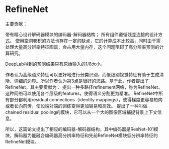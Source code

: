RefineNet
=========================


主要贡献：

带有精心设计解码器模块的编码器-解码器结构；
所有组件遵循残差连接的设计方式。
使用空洞卷积的方法也存在一定的缺点，它的计算成本比较高，同时由于需处理大量高分辨率特征图谱，会占用大量内存，这个问题阻碍了高分辨率预测的计算研究。

DeepLab得到的预测结果只有原始输入的1/8大小。


作者认为高级语义特征可以更好地进行分类识别，而低级别视觉特征有助于生成清晰、详细的边界。所以作者认为第3点是很好的思路。基于此，作者提出了RefineNet，其主要贡献为：
提出一种多路径refinement网络，称为RefineNet。这种网络可以使用各个层级的features，使得语义分割更为精准。
RefineNet中所有部分都利用residual connections（identity mappings），使得梯度更容易短向或者长向前传，使段端对端的训练变得更加容易和高效。
提出了一种叫做chained residual pooling的模块，它可以从一个大的图像区域捕捉背景上下文信息。

所以，这篇论文提出了相应的编码器-解码器结构，其中编码器是ResNet-101模块，解码器为能融合编码器高分辨率特征和先前RefineNet模块低分辨率特征的RefineNet模块。